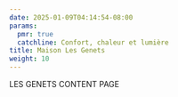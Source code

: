 ```yaml
---
date: 2025-01-09T04:14:54-08:00
params:
  pmr: true
  catchline: Confort, chaleur et lumière
title: Maison Les Genets
weight: 10
---
```


LES GENETS CONTENT PAGE